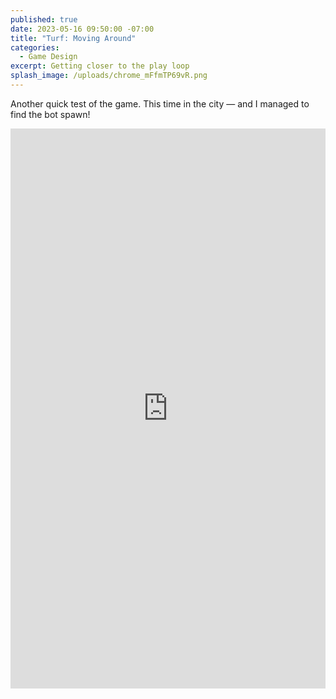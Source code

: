 ```yaml
---
published: true
date: 2023-05-16 09:50:00 -07:00
title: "Turf: Moving Around"
categories:
  - Game Design
excerpt: Getting closer to the play loop
splash_image: /uploads/chrome_mFfmTP69vR.png
---
```

Another quick test of the game. This time in the city — and I managed to find the bot spawn!

<div style="padding:177.87% 0 0 0;position:relative;"><iframe src="https://player.vimeo.com/video/798935707?badge=0&amp;autopause=0&amp;quality_selector=1&amp;player_id=0&amp;app_id=58479" frameborder="0" allow="autoplay; fullscreen; picture-in-picture" style="position:absolute;top:0;left:0;width:100%;height:100%;" title="Turf moving around"></iframe></div><script src="https://player.vimeo.com/api/player.js"></script>